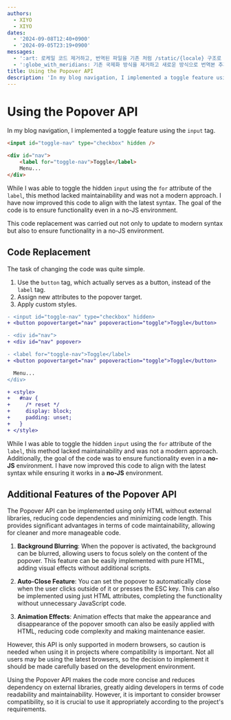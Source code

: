 ```yaml
---
authors:
  - XIYO
  - XIYO
dates:
  - '2024-09-08T12:40+0900'
  - '2024-09-05T23:19+0900'
messages:
  - ':art: 로케일 코드 제거하고, 번역된 파일을 기존 처럼 /static/{locale} 구조로 저장'
  - ':globe_with_meridians: 기존 국제화 방식을 제거하고 새로운 방식으로 번역본 추가'
title: Using the Popover API
description: 'In my blog navigation, I implemented a toggle feature using the '
---
```

# Using the Popover API

In my blog navigation, I implemented a toggle feature using the `input` tag.

```html
<input id="toggle-nav" type="checkbox" hidden />

<div id="nav">
	<label for="toggle-nav">Toggle</label>
	Menu...
</div>
```

While I was able to toggle the hidden `input` using the `for` attribute of the `label`, this method lacked maintainability and was not a modern approach. I have now improved this code to align with the latest syntax. The goal of the code is to ensure functionality even in a no-JS environment.

This code replacement was carried out not only to update to modern syntax but also to ensure functionality in a no-JS environment.

## Code Replacement

The task of changing the code was quite simple.

1. Use the `button` tag, which actually serves as a button, instead of the `label` tag.
2. Assign new attributes to the popover target.
3. Apply custom styles.

```diff
- <input id="toggle-nav" type="checkbox" hidden>
+ <button popovertarget="nav" popoveraction="toggle">Toggle</button>

- <div id="nav">
+ <div id="nav" popover>

- <label for="toggle-nav">Toggle</label>
+ <button popovertarget="nav" popoveraction="toggle">Toggle</button>

  Menu...
</div>

+ <style>
+   #nav {
+     /* reset */
+     display: block;
+     padding: unset;
+   }
+ </style>
```

While I was able to toggle the hidden `input` using the `for` attribute of the `label`, this method lacked maintainability and was not a modern approach. Additionally, the goal of the code was to ensure functionality even in a **no-JS** environment. I have now improved this code to align with the latest syntax while ensuring it works in a **no-JS** environment.

## Additional Features of the Popover API

The Popover API can be implemented using only HTML without external libraries, reducing code dependencies and minimizing code length. This provides significant advantages in terms of code maintainability, allowing for cleaner and more manageable code.

1. **Background Blurring**: When the popover is activated, the background can be blurred, allowing users to focus solely on the content of the popover. This feature can be easily implemented with pure HTML, adding visual effects without additional scripts.

2. **Auto-Close Feature**: You can set the popover to automatically close when the user clicks outside of it or presses the ESC key. This can also be implemented using just HTML attributes, completing the functionality without unnecessary JavaScript code.

3. **Animation Effects**: Animation effects that make the appearance and disappearance of the popover smooth can also be easily applied with HTML, reducing code complexity and making maintenance easier.

However, this API is only supported in modern browsers, so caution is needed when using it in projects where compatibility is important. Not all users may be using the latest browsers, so the decision to implement it should be made carefully based on the development environment.

Using the Popover API makes the code more concise and reduces dependency on external libraries, greatly aiding developers in terms of code readability and maintainability. However, it is important to consider browser compatibility, so it is crucial to use it appropriately according to the project's requirements.

